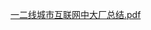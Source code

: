 [一二线城市互联网中大厂总结.pdf](https://www.yuque.com/attachments/yuque/0/2025/pdf/207857/1740713071301-af2ec588-920b-4952-9ff8-5aaeac00e042.pdf)

